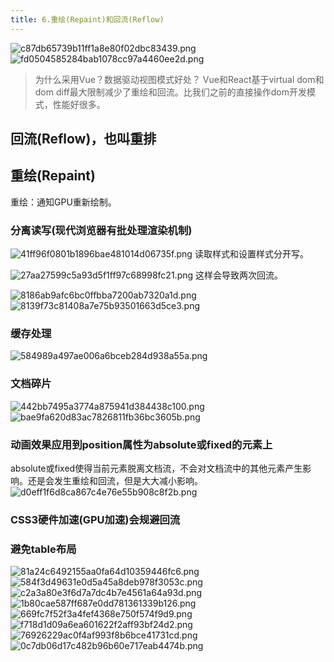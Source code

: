 ```yaml
---
title: 6.重绘(Repaint)和回流(Reflow)
---
```


![c87db65739b11ff1a8e80f02dbc83439.png](evernotecid://AC85336C-B325-443E-8ED7-E6554790A944/appyinxiangcom/10797539/ENResource/p1341)
![fd0504585284bab1078cc97a4460ee2d.png](evernotecid://AC85336C-B325-443E-8ED7-E6554790A944/appyinxiangcom/10797539/ENResource/p1342)

>为什么采用Vue？数据驱动视图模式好处？
Vue和React基于virtual dom和dom diff最大限制减少了重绘和回流。比我们之前的直接操作dom开发模式，性能好很多。

## 回流(Reflow)，也叫重排

## 重绘(Repaint)
重绘：通知GPU重新绘制。
### 分离读写(现代浏览器有批处理渲染机制)
![41ff96f0801b1896bae481014d06735f.png](evernotecid://AC85336C-B325-443E-8ED7-E6554790A944/appyinxiangcom/10797539/ENResource/p1343)
读取样式和设置样式分开写。

![27aa27599c5a93d5f1ff97c68998fc21.png](evernotecid://AC85336C-B325-443E-8ED7-E6554790A944/appyinxiangcom/10797539/ENResource/p1344)
这样会导致两次回流。

![8186ab9afc6bc0ffbba7200ab7320a1d.png](evernotecid://AC85336C-B325-443E-8ED7-E6554790A944/appyinxiangcom/10797539/ENResource/p1345)
![8139f73c81408a7e75b93501663d5ce3.png](evernotecid://AC85336C-B325-443E-8ED7-E6554790A944/appyinxiangcom/10797539/ENResource/p1346)
### 缓存处理
![584989a497ae006a6bceb284d938a55a.png](evernotecid://AC85336C-B325-443E-8ED7-E6554790A944/appyinxiangcom/10797539/ENResource/p1347)

### 文档碎片
![442bb7495a3774a875941d384438c100.png](evernotecid://AC85336C-B325-443E-8ED7-E6554790A944/appyinxiangcom/10797539/ENResource/p1350)
![bae9fa620d83ac7826811fb36bc3605b.png](evernotecid://AC85336C-B325-443E-8ED7-E6554790A944/appyinxiangcom/10797539/ENResource/p1352)
### 动画效果应用到position属性为absolute或fixed的元素上
absolute或fixed使得当前元素脱离文档流，不会对文档流中的其他元素产生影响。还是会发生重绘和回流，但是大大减小影响。
![d0eff1f6d8ca867c4e76e55b908c8f2b.png](evernotecid://AC85336C-B325-443E-8ED7-E6554790A944/appyinxiangcom/10797539/ENResource/p1354)
### CSS3硬件加速(GPU加速)会规避回流

### 避免table布局

![81a24c6492155aa0fa64d10359446fc6.png](evernotecid://AC85336C-B325-443E-8ED7-E6554790A944/appyinxiangcom/10797539/ENResource/p1362)
![584f3d49631e0d5a45a8deb978f3053c.png](evernotecid://AC85336C-B325-443E-8ED7-E6554790A944/appyinxiangcom/10797539/ENResource/p1355)
![c2a3a80e3f6d7a7dc4b7e4561a64a93d.png](evernotecid://AC85336C-B325-443E-8ED7-E6554790A944/appyinxiangcom/10797539/ENResource/p1356)
![1b80cae587ff687e0dd781361339b126.png](evernotecid://AC85336C-B325-443E-8ED7-E6554790A944/appyinxiangcom/10797539/ENResource/p1357)
![669fc7f52f3a4fef4368e750f574f9d9.png](evernotecid://AC85336C-B325-443E-8ED7-E6554790A944/appyinxiangcom/10797539/ENResource/p1358)
![f718d1d09a6ea601622f2aff93bf24d2.png](evernotecid://AC85336C-B325-443E-8ED7-E6554790A944/appyinxiangcom/10797539/ENResource/p1359)
![76926229ac0f4af993f8b6bce41731cd.png](evernotecid://AC85336C-B325-443E-8ED7-E6554790A944/appyinxiangcom/10797539/ENResource/p1360)
![0c7db06d17c482b96b60e717eab4474b.png](evernotecid://AC85336C-B325-443E-8ED7-E6554790A944/appyinxiangcom/10797539/ENResource/p1361)
